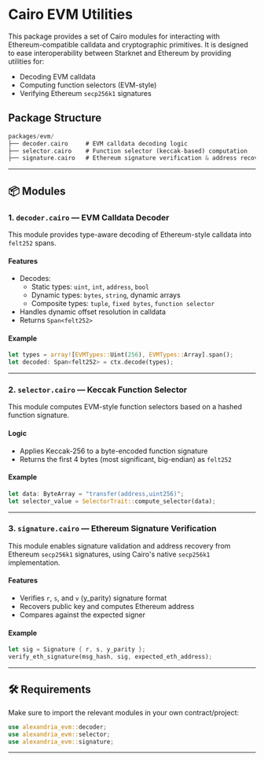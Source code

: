 # Cairo EVM Utilities

This package provides a set of Cairo modules for interacting with Ethereum-compatible calldata and cryptographic primitives. It is designed to ease interoperability between Starknet and Ethereum by providing utilities for:

- Decoding EVM calldata
- Computing function selectors (EVM-style)
- Verifying Ethereum `secp256k1` signatures

## Package Structure

```rust
packages/evm/
├── decoder.cairo     # EVM calldata decoding logic
├── selector.cairo    # Function selector (keccak-based) computation
├── signature.cairo   # Ethereum signature verification & address recovery
```

---

## 📦 Modules

### 1. `decoder.cairo` — EVM Calldata Decoder

This module provides type-aware decoding of Ethereum-style calldata into `felt252` spans.

#### Features

- Decodes:
  - Static types: `uint`, `int`, `address`, `bool`
  - Dynamic types: `bytes`, `string`, dynamic arrays
  - Composite types: `tuple`, `fixed bytes`, `function selector`
- Handles dynamic offset resolution in calldata
- Returns `Span<felt252>`

#### Example

```rust
let types = array![EVMTypes::Uint(256), EVMTypes::Array].span();
let decoded: Span<felt252> = ctx.decode(types);
```

---

### 2. `selector.cairo` — Keccak Function Selector

This module computes EVM-style function selectors based on a hashed function signature.

#### Logic

- Applies Keccak-256 to a byte-encoded function signature
- Returns the first 4 bytes (most significant, big-endian) as `felt252`

#### Example

```rust
let data: ByteArray = "transfer(address,uint256)";
let selector_value = SelectorTrait::compute_selector(data);
```

---

### 3. `signature.cairo` — Ethereum Signature Verification

This module enables signature validation and address recovery from Ethereum `secp256k1` signatures, using Cairo's native `secp256k1` implementation.

#### Features

- Verifies `r`, `s`, and `v` (y_parity) signature format
- Recovers public key and computes Ethereum address
- Compares against the expected signer

#### Example

```rust
let sig = Signature { r, s, y_parity };
verify_eth_signature(msg_hash, sig, expected_eth_address);
```

---

## 🛠 Requirements

Make sure to import the relevant modules in your own contract/project:

```rust
use alexandria_evm::decoder;
use alexandria_evm::selector;
use alexandria_evm::signature;
```

---
